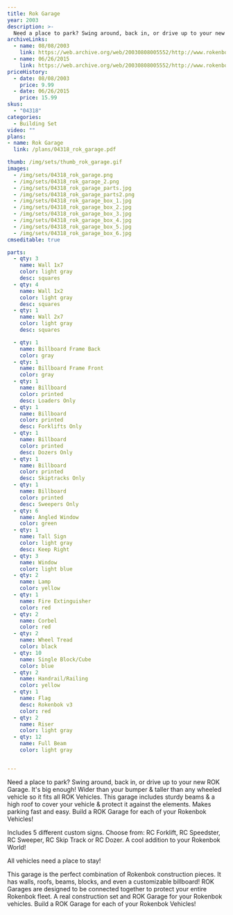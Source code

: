 ```yaml
---
title: Rok Garage
year: 2003
description: >-
  Need a place to park? Swing around, back in, or drive up to your new ROK Garage. It's big enough! Wider than your bumper & taller than any wheeled vehicle so it fits all ROK Vehicles. This garage includes sturdy beams & a high roof to cover your vehicle & protect it against the elements. Makes parking fast and easy. Build a ROK Garage for each of your Rokenbok Vehicles!
archiveLinks:
  - name: 08/08/2003
    link: https://web.archive.org/web/20030808005552/http://www.rokenbok.com/catalog/pd_bs_garage.html
  - name: 06/26/2015
    link: https://web.archive.org/web/20030808005552/http://www.rokenbok.com/catalog/pd_bs_garage.html
priceHistory:
  - date: 08/08/2003
    price: 9.99
  - date: 06/26/2015
    price: 15.99
skus:
  - "04318"
categories:
  - Building Set
video: ""
plans:
- name: Rok Garage
  link: /plans/04318_rok_garage.pdf

thumb: /img/sets/thumb_rok_garage.gif
images:
  - /img/sets/04318_rok_garage.png
  - /img/sets/04318_rok_garage_2.png
  - /img/sets/04318_rok_garage_parts.jpg
  - /img/sets/04318_rok_garage_parts2.png
  - /img/sets/04318_rok_garage_box_1.jpg
  - /img/sets/04318_rok_garage_box_2.jpg
  - /img/sets/04318_rok_garage_box_3.jpg
  - /img/sets/04318_rok_garage_box_4.jpg
  - /img/sets/04318_rok_garage_box_5.jpg
  - /img/sets/04318_rok_garage_box_6.jpg
cmseditable: true

parts:
  - qty: 3
    name: Wall 1x7
    color: light gray
    desc: squares
  - qty: 4
    name: Wall 1x2
    color: light gray
    desc: squares
  - qty: 1
    name: Wall 2x7
    color: light gray
    desc: squares

  - qty: 1
    name: Billboard Frame Back
    color: gray
  - qty: 1
    name: Billboard Frame Front
    color: gray
  - qty: 1
    name: Billboard
    color: printed
    desc: Loaders Only
  - qty: 1
    name: Billboard
    color: printed
    desc: Forklifts Only
  - qty: 1
    name: Billboard
    color: printed
    desc: Dozers Only
  - qty: 1
    name: Billboard
    color: printed
    desc: Skiptracks Only
  - qty: 1
    name: Billboard
    color: printed
    desc: Sweepers Only
  - qty: 6
    name: Angled Window
    color: green
  - qty: 1
    name: Tall Sign
    color: light gray
    desc: Keep Right
  - qty: 3
    name: Window
    color: light blue
  - qty: 2
    name: Lamp
    color: yellow
  - qty: 1
    name: Fire Extinguisher
    color: red
  - qty: 2
    name: Corbel
    color: red
  - qty: 2
    name: Wheel Tread
    color: black
  - qty: 10
    name: Single Block/Cube
    color: blue
  - qty: 2
    name: Handrail/Railing
    color: yellow
  - qty: 1
    name: Flag
    desc: Rokenbok v3
    color: red
  - qty: 2
    name: Riser
    color: light gray
  - qty: 12
    name: Full Beam
    color: light gray


---
```

Need a place to park? Swing around, back in, or drive up to your new ROK Garage. It's big enough! Wider than your bumper & taller than any wheeled vehicle so it fits all ROK Vehicles. This garage includes sturdy beams & a high roof to cover your vehicle & protect it against the elements. Makes parking fast and easy. Build a ROK Garage for each of your Rokenbok Vehicles!

Includes 5 different custom signs. Choose from: RC Forklift, RC Speedster, RC Sweeper, RC Skip Track or RC Dozer. A cool addition to your Rokenbok World!

All vehicles need a place to stay!

This garage is the perfect combination of Rokenbok construction pieces. It has walls, roofs, beams, blocks, and even a customizable billboard! ROK Garages are designed to be connected together to protect your entire Rokenbok fleet. A real construction set and ROK Garage for your Rokenbok vehicles. Build a ROK Garage for each of your Rokenbok Vehicles!
